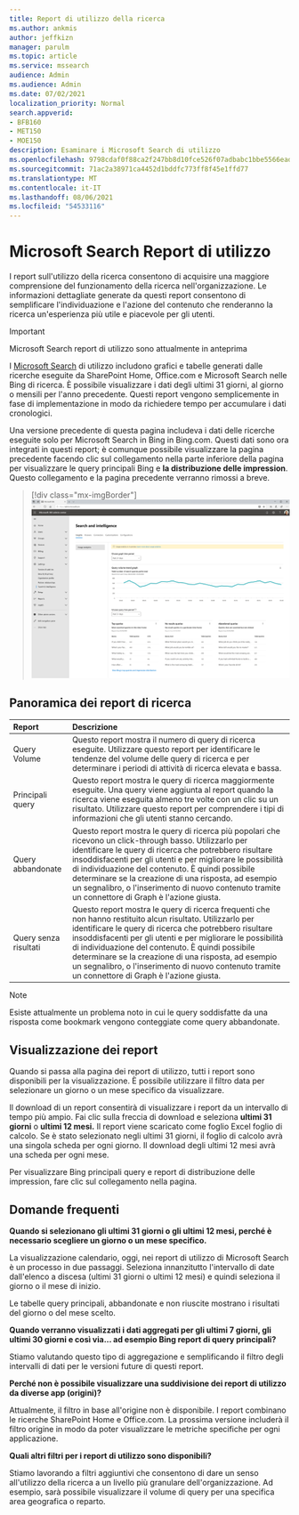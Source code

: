```yaml
---
title: Report di utilizzo della ricerca
ms.author: ankmis
author: jeffkizn
manager: parulm
ms.topic: article
ms.service: mssearch
audience: Admin
ms.audience: Admin
ms.date: 07/02/2021
localization_priority: Normal
search.appverid:
- BFB160
- MET150
- MOE150
description: Esaminare i Microsoft Search di utilizzo
ms.openlocfilehash: 9798cdaf0f88ca2f247bb8d10fce526f07adbabc1bbe5566eaddfc071346f751
ms.sourcegitcommit: 71ac2a38971ca4452d1bddfc773ff8f45e1ffd77
ms.translationtype: MT
ms.contentlocale: it-IT
ms.lasthandoff: 08/06/2021
ms.locfileid: "54533116"
---
```

# <a name="microsoft-search-usage-reports"></a>Microsoft Search Report di utilizzo

I report sull'utilizzo della ricerca consentono di acquisire una maggiore comprensione del funzionamento della ricerca nell'organizzazione. Le informazioni dettagliate generate [](./make-content-easy-to-find.md) da questi report consentono di semplificare l'individuazione e l'azione del contenuto che renderanno la ricerca un'esperienza più utile e piacevole per gli utenti.

> [!IMPORTANT]
> Microsoft Search report di utilizzo sono attualmente in anteprima

I [Microsoft Search](https://admin.microsoft.com/Adminportal/Home?#/MicrosoftSearch/insights) di utilizzo includono grafici e tabelle generati dalle ricerche eseguite da SharePoint Home, Office.com e Microsoft Search nelle Bing di ricerca. È possibile visualizzare i dati degli ultimi 31 giorni, al giorno o mensili per l'anno precedente. Questi report vengono semplicemente in fase di implementazione in modo da richiedere tempo per accumulare i dati cronologici.

Una versione precedente di questa pagina includeva i dati delle ricerche eseguite solo per Microsoft Search in Bing in Bing.com. Questi dati sono ora integrati in questi report; è comunque possibile visualizzare la pagina precedente facendo clic sul collegamento nella parte inferiore della pagina per visualizzare le query principali Bing e **la distribuzione delle impression**. Questo collegamento e la pagina precedente verranno rimossi a breve.

> [!div class="mx-imgBorder"]
> ![Dashboard dei report di utilizzo della ricerca](media/usage-reports/usage_reports_v2.png)

## <a name="overview-of-search-reports"></a>Panoramica dei report di ricerca

| Report | Descrizione |
|:-----|:-----|
|Query Volume|Questo report mostra il numero di query di ricerca eseguite. Utilizzare questo report per identificare le tendenze del volume delle query di ricerca e per determinare i periodi di attività di ricerca elevata e bassa.|
|Principali query|Questo report mostra le query di ricerca maggiormente eseguite. Una query viene aggiunta al report quando la ricerca viene eseguita almeno tre volte con un clic su un risultato. Utilizzare questo report per comprendere i tipi di informazioni che gli utenti stanno cercando.|
|Query abbandonate|Questo report mostra le query di ricerca più popolari che ricevono un click-through basso. Utilizzarlo per identificare le query di ricerca che potrebbero risultare insoddisfacenti per gli utenti e per migliorare le possibilità di individuazione del contenuto. È quindi possibile determinare se la creazione di una risposta, ad esempio un segnalibro, o l'inserimento di nuovo contenuto tramite un connettore di Graph è l'azione giusta.|
|Query senza risultati|Questo report mostra le query di ricerca frequenti che non hanno restituito alcun risultato. Utilizzarlo per identificare le query di ricerca che potrebbero risultare insoddisfacenti per gli utenti e per migliorare le possibilità di individuazione del contenuto. È quindi possibile determinare se la creazione di una risposta, ad esempio un segnalibro, o l'inserimento di nuovo contenuto tramite un connettore di Graph è l'azione giusta.|

>[!NOTE]
>Esiste attualmente un problema noto in cui le query soddisfatte da una risposta come bookmark vengono conteggiate come query abbandonate.

## <a name="viewing-reports"></a>Visualizzazione dei report

Quando si passa alla pagina dei report di utilizzo, tutti i report sono disponibili per la visualizzazione. È possibile utilizzare il filtro data per selezionare un giorno o un mese specifico da visualizzare.

Il download di un report consentirà di visualizzare i report da un intervallo di tempo più ampio. Fai clic sulla freccia di download e seleziona **ultimi 31 giorni** o **ultimi 12 mesi.** Il report viene scaricato come foglio Excel foglio di calcolo. Se è stato selezionato negli ultimi 31 giorni, il foglio di calcolo avrà una singola scheda per ogni giorno. Il download degli ultimi 12 mesi avrà una scheda per ogni mese.

Per visualizzare Bing principali query e report di distribuzione delle impression, fare clic sul collegamento nella pagina.

## <a name="frequently-asked-questions"></a>Domande frequenti

**Quando si selezionano gli ultimi 31 giorni o gli ultimi 12 mesi, perché è necessario scegliere un giorno o un mese specifico.**

La visualizzazione calendario, oggi, nei report di utilizzo di Microsoft Search è un processo in due passaggi. Seleziona innanzitutto l'intervallo di date dall'elenco a discesa (ultimi 31 giorni o ultimi 12 mesi) e quindi seleziona il giorno o il mese di inizio.

Le tabelle query principali, abbandonate e non riuscite mostrano i risultati del giorno o del mese scelto.

**Quando verranno visualizzati i dati aggregati per gli ultimi 7 giorni, gli ultimi 30 giorni e così via... ad esempio Bing report di query principali?**

Stiamo valutando questo tipo di aggregazione e semplificando il filtro degli intervalli di dati per le versioni future di questi report.

**Perché non è possibile visualizzare una suddivisione dei report di utilizzo da diverse app (origini)?**

Attualmente, il filtro in base all'origine non è disponibile. I report combinano le ricerche SharePoint Home e Office.com. La prossima versione includerà il filtro origine in modo da poter visualizzare le metriche specifiche per ogni applicazione.

**Quali altri filtri per i report di utilizzo sono disponibili?**

Stiamo lavorando a filtri aggiuntivi che consentono di dare un senso all'utilizzo della ricerca a un livello più granulare dell'organizzazione. Ad esempio, sarà possibile visualizzare il volume di query per una specifica area geografica o reparto.
